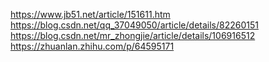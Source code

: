 https://www.jb51.net/article/151611.htm
https://blog.csdn.net/qq_37049050/article/details/82260151
https://blog.csdn.net/mr_zhongjie/article/details/106916512
https://zhuanlan.zhihu.com/p/64595171
